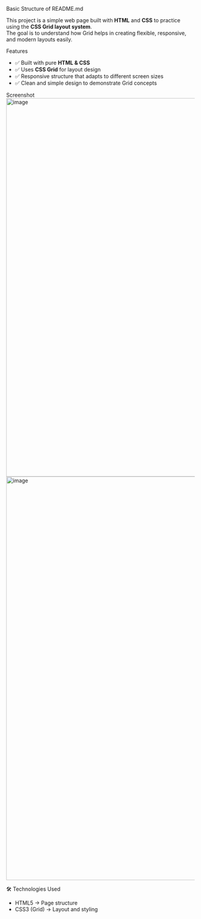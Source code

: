 Basic Structure of README.md

This project is a simple web page built with **HTML** and **CSS** to practice using the **CSS Grid layout system**.  
The goal is to understand how Grid helps in creating flexible, responsive, and modern layouts easily.  




 Features
- ✅ Built with pure **HTML & CSS**  
- ✅ Uses **CSS Grid** for layout design  
- ✅ Responsive structure that adapts to different screen sizes  
- ✅ Clean and simple design to demonstrate Grid concepts  

Screenshot
<img width="1565" height="1008" alt="image" src="https://github.com/user-attachments/assets/f6f4e42b-72ff-4f1e-aae6-0cebb6169559" />
<img width="1582" height="1075" alt="image" src="https://github.com/user-attachments/assets/5f3e3c05-d7a0-4c12-bb68-fb5cdaf46c99" />




🛠️ Technologies Used
- HTML5 → Page structure  
- CSS3 (Grid) → Layout and styling  
